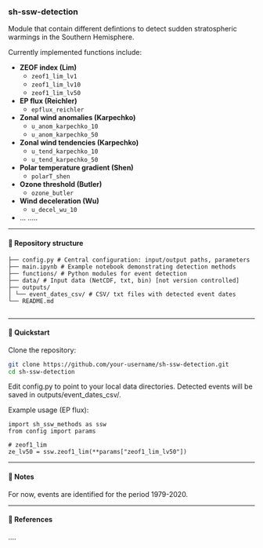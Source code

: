 ### sh-ssw-detection

Module that contain different defintions to detect sudden stratospheric warmings in the Southern Hemisphere. 

Currently implemented functions include:

- **ZEOF index (Lim)**  
  - `zeof1_lim_lv1`  
  - `zeof1_lim_lv10`  
  - `zeof1_lim_lv50`  
- **EP flux (Reichler)**  
  - `epflux_reichler`  
- **Zonal wind anomalies (Karpechko)**  
  - `u_anom_karpechko_10`  
  - `u_anom_karpechko_50`  
- **Zonal wind tendencies (Karpechko)**  
  - `u_tend_karpechko_10`  
  - `u_tend_karpechko_50`  
- **Polar temperature gradient (Shen)**  
  - `polarT_shen`  
- **Ozone threshold (Butler)**  
  - `ozone_butler`  
- **Wind deceleration (Wu)**  
  - `u_decel_wu_10`  
- … .....

---

#### 📂 Repository structure

```
├── config.py # Central configuration: input/output paths, parameters
├── main.ipynb # Example notebook demonstrating detection methods
├── functions/ # Python modules for event detection
├── data/ # Input data (NetCDF, txt, bin) [not version controlled]
├── outputs/
│ └── event_dates_csv/ # CSV/ txt files with detected event dates
└── README.md
  
```

---

#### 🚀 Quickstart

Clone the repository:

```bash
git clone https://github.com/your-username/sh-ssw-detection.git
cd sh-ssw-detection
```

Edit config.py to point to your local data directories.
Detected events will be saved in outputs/event_dates_csv/.

Example usage (EP flux):
```
import sh_ssw_methods as ssw
from config import params

# zeof1_lim
ze_lv50 = ssw.zeof1_lim(**params["zeof1_lim_lv50"])
```
---

#### 📌 Notes

For now, events are identified for the period 1979-2020.

---

#### 📜 References
....
